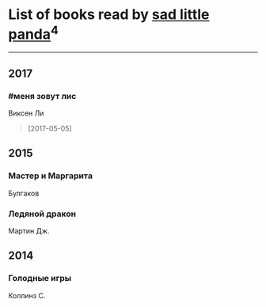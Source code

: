 # List of books read by [sad little panda](https://www.facebook.com/app_scoped_user_id/1882525281990290/)<sup>4</sup>
---

## 2017

### #меня зовут лис
Виксен Ли
> [2017-05-05] 



## 2015

### Мастер и Маргарита
Булгаков


### Ледяной дракон
Мартин Дж.



## 2014

### Голодные игры
Коллинз С.



